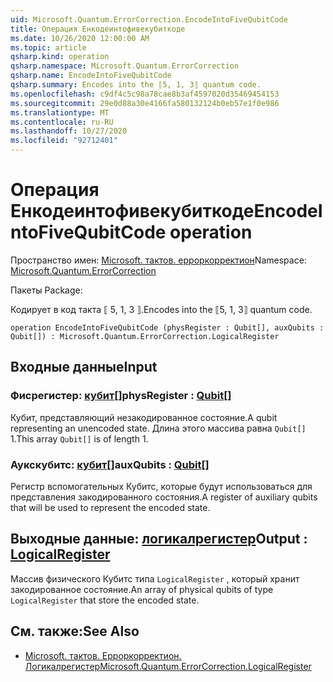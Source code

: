```yaml
---
uid: Microsoft.Quantum.ErrorCorrection.EncodeIntoFiveQubitCode
title: Операция Енкодеинтофивекубиткоде
ms.date: 10/26/2020 12:00:00 AM
ms.topic: article
qsharp.kind: operation
qsharp.namespace: Microsoft.Quantum.ErrorCorrection
qsharp.name: EncodeIntoFiveQubitCode
qsharp.summary: Encodes into the ⟦5, 1, 3⟧ quantum code.
ms.openlocfilehash: c9df4c5c98a78cae8b3af4597020d35469454153
ms.sourcegitcommit: 29e0d88a30e4166fa580132124b0eb57e1f0e986
ms.translationtype: MT
ms.contentlocale: ru-RU
ms.lasthandoff: 10/27/2020
ms.locfileid: "92712401"
---
```

# <a name="encodeintofivequbitcode-operation"></a><span data-ttu-id="fc69a-102">Операция Енкодеинтофивекубиткоде</span><span class="sxs-lookup"><span data-stu-id="fc69a-102">EncodeIntoFiveQubitCode operation</span></span>

<span data-ttu-id="fc69a-103">Пространство имен: [Microsoft. тактов. ерроркорректион](xref:Microsoft.Quantum.ErrorCorrection)</span><span class="sxs-lookup"><span data-stu-id="fc69a-103">Namespace: [Microsoft.Quantum.ErrorCorrection](xref:Microsoft.Quantum.ErrorCorrection)</span></span>

<span data-ttu-id="fc69a-104">Пакеты [](https://nuget.org/packages/)</span><span class="sxs-lookup"><span data-stu-id="fc69a-104">Package: [](https://nuget.org/packages/)</span></span>


<span data-ttu-id="fc69a-105">Кодирует в код такта ⟦ 5, 1, 3 ⟧.</span><span class="sxs-lookup"><span data-stu-id="fc69a-105">Encodes into the ⟦5, 1, 3⟧ quantum code.</span></span>

```qsharp
operation EncodeIntoFiveQubitCode (physRegister : Qubit[], auxQubits : Qubit[]) : Microsoft.Quantum.ErrorCorrection.LogicalRegister
```


## <a name="input"></a><span data-ttu-id="fc69a-106">Входные данные</span><span class="sxs-lookup"><span data-stu-id="fc69a-106">Input</span></span>

### <a name="physregister--qubit"></a><span data-ttu-id="fc69a-107">Фисрегистер: [кубит](xref:microsoft.quantum.lang-ref.qubit)[]</span><span class="sxs-lookup"><span data-stu-id="fc69a-107">physRegister : [Qubit](xref:microsoft.quantum.lang-ref.qubit)[]</span></span>

<span data-ttu-id="fc69a-108">Кубит, представляющий незакодированное состояние.</span><span class="sxs-lookup"><span data-stu-id="fc69a-108">A qubit representing an unencoded state.</span></span> <span data-ttu-id="fc69a-109">Длина этого массива равна `Qubit[]` 1.</span><span class="sxs-lookup"><span data-stu-id="fc69a-109">This array `Qubit[]` is of length 1.</span></span>


### <a name="auxqubits--qubit"></a><span data-ttu-id="fc69a-110">Аукскубитс: [кубит](xref:microsoft.quantum.lang-ref.qubit)[]</span><span class="sxs-lookup"><span data-stu-id="fc69a-110">auxQubits : [Qubit](xref:microsoft.quantum.lang-ref.qubit)[]</span></span>

<span data-ttu-id="fc69a-111">Регистр вспомогательных Кубитс, которые будут использоваться для представления закодированного состояния.</span><span class="sxs-lookup"><span data-stu-id="fc69a-111">A register of auxiliary qubits that will be used to represent the encoded state.</span></span>



## <a name="output--logicalregister"></a><span data-ttu-id="fc69a-112">Выходные данные: [логикалрегистер](xref:Microsoft.Quantum.ErrorCorrection.LogicalRegister)</span><span class="sxs-lookup"><span data-stu-id="fc69a-112">Output : [LogicalRegister](xref:Microsoft.Quantum.ErrorCorrection.LogicalRegister)</span></span>

<span data-ttu-id="fc69a-113">Массив физического Кубитс типа `LogicalRegister` , который хранит закодированное состояние.</span><span class="sxs-lookup"><span data-stu-id="fc69a-113">An array of physical qubits of type `LogicalRegister` that store the encoded state.</span></span>

## <a name="see-also"></a><span data-ttu-id="fc69a-114">См. также:</span><span class="sxs-lookup"><span data-stu-id="fc69a-114">See Also</span></span>

- [<span data-ttu-id="fc69a-115">Microsoft. тактов. Ерроркорректион. Логикалрегистер</span><span class="sxs-lookup"><span data-stu-id="fc69a-115">Microsoft.Quantum.ErrorCorrection.LogicalRegister</span></span>](xref:Microsoft.Quantum.ErrorCorrection.LogicalRegister)